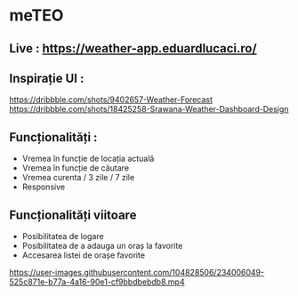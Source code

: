 # meTEO

## Live : https://weather-app.eduardlucaci.ro/

## Inspirație UI :<br>
https://dribbble.com/shots/9402657-Weather-Forecast<br>
https://dribbble.com/shots/18425258-Srawana-Weather-Dashboard-Design

## Funcționalități : <br>
- Vremea în funcție de locația actuală
- Vremea în funcție de căutare
- Vremea curenta / 3 zile / 7 zile
- Responsive

## Funcționalități viitoare
- Posibilitatea de logare
- Posibilitatea de a adauga un oraș la favorite 
- Accesarea listei de orașe favorite





https://user-images.githubusercontent.com/104828506/234006049-525c871e-b77a-4a16-90e1-cf9bbdbebdb8.mp4


